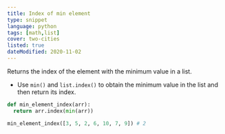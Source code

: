 ```yaml
---
title: Index of min element
type: snippet
language: python
tags: [math,list]
cover: two-cities
listed: true
dateModified: 2020-11-02
---
```


Returns the index of the element with the minimum value in a list.

- Use `min()` and `list.index()` to obtain the minimum value in the list and then return its index.

```py
def min_element_index(arr):
  return arr.index(min(arr))

min_element_index([3, 5, 2, 6, 10, 7, 9]) # 2
```
